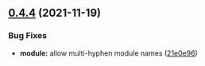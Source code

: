 ## [0.4.4](https://github.com/olxgroup-oss/citizen/compare/v0.4.3...v0.4.4) (2021-11-19)


### Bug Fixes

* **module:** allow multi-hyphen module names ([21e0e96](https://github.com/olxgroup-oss/citizen/commit/21e0e96ce589a6c8646f2a12153b301ecba52fb7))
